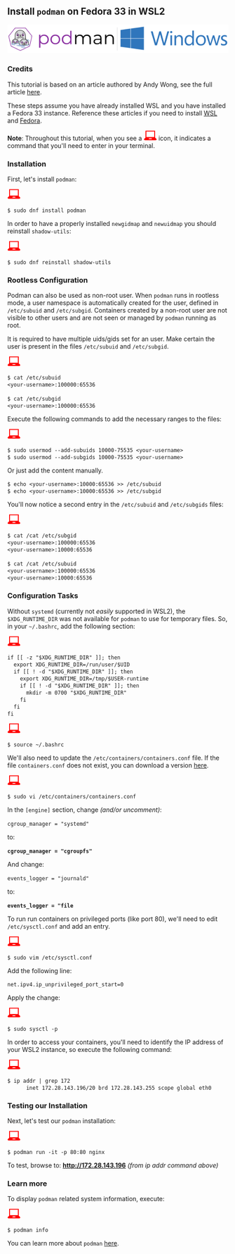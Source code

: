 ## Install `podman` on Fedora 33 in WSL2

![](images/podman-windows.png)

### Credits
This tutorial is based on an article authored by Andy Wong, see the full article [here](https://oldgitops.medium.com/setting-up-podman-on-wsl2-in-windows-10-be2991c2d443).

These steps assume you have already installed WSL and you have installed a Fedora 33 instance.  Reference these articles if you need to install [WSL](https://docs.microsoft.com/en-us/windows/wsl/install-win10) and [Fedora](https://dev.to/bowmanjd/install-fedora-on-windows-subsystem-for-linux-wsl-4b26).


**Note**: Throughout this tutorial, when you see a ![red computer](images/userinput.png) icon, it indicates a command that you'll need to enter in your terminal. 

### Installation

First, let's install `podman`:

![red computer](images/userinput.png)

```
$ sudo dnf install podman
```
In order to have a properly installed `newgidmap` and `newuidmap` you should reinstall `shadow-utils`:

![red computer](images/userinput.png)

```
$ sudo dnf reinstall shadow-utils
```

### Rootless Configuration

Podman can also be used as non-root user. When `podman` runs in rootless mode, a user namespace is automatically created for the user, defined in `/etc/subuid` and `/etc/subgid`.  Containers created by a non-root user are not visible to other users and are not seen or managed by `podman` running as root.

It is required to have multiple uids/gids set for an user. Make certain the user is present in the files `/etc/subuid` and `/etc/subgid`. 

![red computer](images/userinput.png)

```
$ cat /etc/subuid
<your-username>:100000:65536

$ cat /etc/subgid
<your-username>:100000:65536
```

Execute the following commands to add the necessary ranges to the files:

![red computer](images/userinput.png)

```
$ sudo usermod --add-subuids 10000-75535 <your-username>
$ sudo usermod --add-subgids 10000-75535 <your-username>
```

Or just add the content manually.

```
$ echo <your-username>:10000:65536 >> /etc/subuid
$ echo <your-username>:10000:65536 >> /etc/subgid
```

You'll now notice a second entry in the `/etc/subuid` and `/etc/subgids` files:

![red computer](images/userinput.png)

```
$ cat /cat /etc/subgid
<your-username>:100000:65536
<your-username>:10000:65536

$ cat /cat /etc/subuid
<your-username>:100000:65536
<your-username>:10000:65536
```

### Configuration Tasks

Without `systemd` (currently not *easily* supported in WSL2), the `$XDG_RUNTIME_DIR` was not available for `podman` to use for temporary files.  So, in your `~/.bashrc`, add the following section:

![red computer](images/userinput.png)

```
if [[ -z "$XDG_RUNTIME_DIR" ]]; then
  export XDG_RUNTIME_DIR=/run/user/$UID
  if [[ ! -d "$XDG_RUNTIME_DIR" ]]; then
    export XDG_RUNTIME_DIR=/tmp/$USER-runtime
    if [[ ! -d "$XDG_RUNTIME_DIR" ]]; then
      mkdir -m 0700 "$XDG_RUNTIME_DIR"
    fi
  fi
fi
```

![red computer](images/userinput.png)

```
$ source ~/.bashrc
```


We'll also need to update the `/etc/containers/containers.conf` file. If the file `containers.conf` does not exist, you can download a version [here](https://github.com/containers/common/blob/master/pkg/config/containers.conf).

![red computer](images/userinput.png)

```
$ sudo vi /etc/containers/containers.conf
```

In the `[engine]` section, change *(and/or uncomment)*:

`cgroup_manager = "systemd"`

to:

**`cgroup_manager = "cgroupfs"`**

And change:

`events_logger = "journald"`

to:

**`events_logger = "file`**

To run run containers on privileged ports (like port 80), we'll need to edit `/etc/sysctl.conf` and add an entry.

![red computer](images/userinput.png)

```
$ sudo vim /etc/sysctl.conf
```

Add the following line:

```
net.ipv4.ip_unprivileged_port_start=0
```

Apply the change:

![red computer](images/userinput.png)

```
$ sudo sysctl -p
```

In order to access your containers, you'll need to identify the IP address of your WSL2 instance, so execute the following command:

![red computer](images/userinput.png)

```
$ ip addr | grep 172
      inet 172.28.143.196/20 brd 172.28.143.255 scope global eth0
```

### Testing our Installation

Next, let's test our `podman` installation:

![red computer](images/userinput.png)

```
$ podman run -it -p 80:80 nginx
```

To test, browse to: **http://172.28.143.196** *(from ip addr command above)*


### Learn more

To display `podman` related system information, execute:

![red computer](images/userinput.png)

```
$ podman info
```

You can learn more about `podman` [here](http://docs.podman.io/en/latest/).